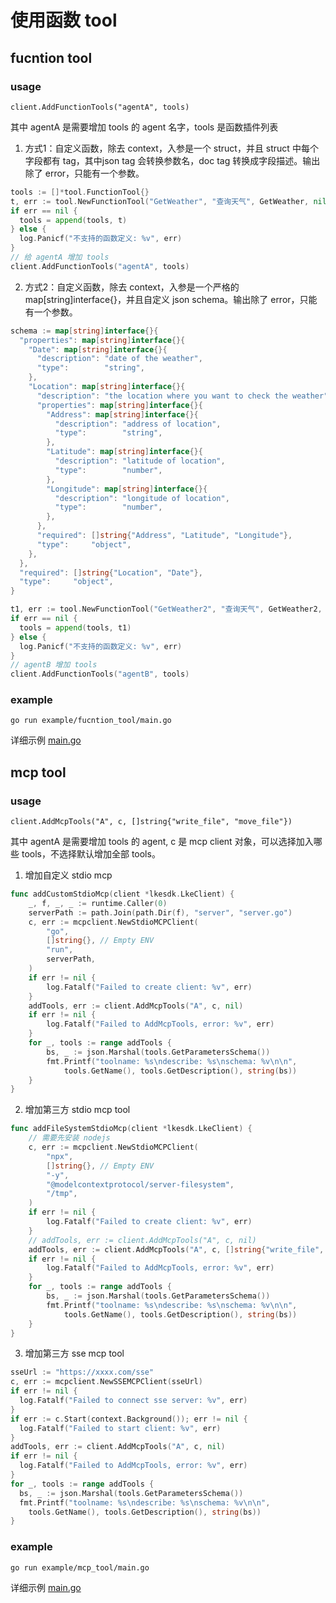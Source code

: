 # 使用函数 tool

## fucntion tool

### usage
`client.AddFunctionTools("agentA", tools)`

其中 agentA 是需要增加 tools 的 agent 名字，tools 是函数插件列表


1. 方式1：自定义函数，除去 context，入参是一个 struct，并且 struct 中每个字段都有 tag，其中json tag 会转换参数名，doc tag 转换成字段描述。输出除了 error，只能有一个参数。


```go
tools := []*tool.FunctionTool{}
t, err := tool.NewFunctionTool("GetWeather", "查询天气", GetWeather, nil)
if err == nil {
  tools = append(tools, t)
} else {
  log.Panicf("不支持的函数定义: %v", err)
}
// 给 agentA 增加 tools
client.AddFunctionTools("agentA", tools)
```

2. 方式2：自定义函数，除去 context，入参是一个严格的 map[string]interface{}，并且自定义 json schema。输出除了 error，只能有一个参数。
```go
schema := map[string]interface{}{
  "properties": map[string]interface{}{
    "Date": map[string]interface{}{
      "description": "date of the weather",
      "type":        "string",
    },
    "Location": map[string]interface{}{
      "description": "the location where you want to check the weather",
      "properties": map[string]interface{}{
        "Address": map[string]interface{}{
          "description": "address of location",
          "type":        "string",
        },
        "Latitude": map[string]interface{}{
          "description": "latitude of location",
          "type":        "number",
        },
        "Longitude": map[string]interface{}{
          "description": "longitude of location",
          "type":        "number",
        },
      },
      "required": []string{"Address", "Latitude", "Longitude"},
      "type":     "object",
    },
  },
  "required": []string{"Location", "Date"},
  "type":     "object",
}

t1, err := tool.NewFunctionTool("GetWeather2", "查询天气", GetWeather2, schema)
if err == nil {
  tools = append(tools, t1)
} else {
  log.Panicf("不支持的函数定义: %v", err)
}
// agentB 增加 tools
client.AddFunctionTools("agentB", tools)
```

### example
`go run example/fucntion_tool/main.go`

详细示例 [main.go](https://github.com/tencent-lke/lke-sdk-go/blob/main/example/fucntion_tool/main.go)

## mcp tool

### usage
`client.AddMcpTools("A", c, []string{"write_file", "move_file"})`

其中 agentA 是需要增加 tools 的 agent, c 是 mcp client 对象，可以选择加入哪些 tools，不选择默认增加全部 tools。



1. 增加自定义 stdio mcp
```go
func addCustomStdioMcp(client *lkesdk.LkeClient) {
	_, f, _, _ := runtime.Caller(0)
	serverPath := path.Join(path.Dir(f), "server", "server.go")
	c, err := mcpclient.NewStdioMCPClient(
		"go",
		[]string{}, // Empty ENV
		"run",
		serverPath,
	)
	if err != nil {
		log.Fatalf("Failed to create client: %v", err)
	}
	addTools, err := client.AddMcpTools("A", c, nil)
	if err != nil {
		log.Fatalf("Failed to AddMcpTools, error: %v", err)
	}
	for _, tools := range addTools {
		bs, _ := json.Marshal(tools.GetParametersSchema())
		fmt.Printf("toolname: %s\ndescribe: %s\nschema: %v\n\n",
			tools.GetName(), tools.GetDescription(), string(bs))
	}
}
```

2. 增加第三方 stdio mcp tool

```go
func addFileSystemStdioMcp(client *lkesdk.LkeClient) {
	// 需要先安装 nodejs
	c, err := mcpclient.NewStdioMCPClient(
		"npx",
		[]string{}, // Empty ENV
		"-y",
		"@modelcontextprotocol/server-filesystem",
		"/tmp",
	)
	if err != nil {
		log.Fatalf("Failed to create client: %v", err)
	}
	// addTools, err := client.AddMcpTools("A", c, nil)
	addTools, err := client.AddMcpTools("A", c, []string{"write_file", "move_file"})
	if err != nil {
		log.Fatalf("Failed to AddMcpTools, error: %v", err)
	}
	for _, tools := range addTools {
		bs, _ := json.Marshal(tools.GetParametersSchema())
		fmt.Printf("toolname: %s\ndescribe: %s\nschema: %v\n\n",
			tools.GetName(), tools.GetDescription(), string(bs))
	}
}
```


3. 增加第三方 sse mcp tool

```go
sseUrl := "https://xxxx.com/sse"
c, err := mcpclient.NewSSEMCPClient(sseUrl)
if err != nil {
  log.Fatalf("Failed to connect sse server: %v", err)
}
if err := c.Start(context.Background()); err != nil {
  log.Fatalf("Failed to start client: %v", err)
}
addTools, err := client.AddMcpTools("A", c, nil)
if err != nil {
  log.Fatalf("Failed to AddMcpTools, error: %v", err)
}
for _, tools := range addTools {
  bs, _ := json.Marshal(tools.GetParametersSchema())
  fmt.Printf("toolname: %s\ndescribe: %s\nschema: %v\n\n",
    tools.GetName(), tools.GetDescription(), string(bs))
}
```

### example
`go run example/mcp_tool/main.go`

详细示例 [main.go](https://github.com/tencent-lke/lke-sdk-go/blob/main/example/mcp_tool/main.go)
